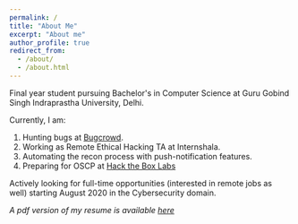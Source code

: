 ```yaml
---
permalink: /
title: "About Me"
excerpt: "About me"
author_profile: true
redirect_from: 
  - /about/
  - /about.html
---
```


Final year student pursuing Bachelor's in Computer Science at Guru Gobind Singh Indraprastha University, Delhi. 

Currently, I am:
1. Hunting bugs at [Bugcrowd](https://bugcrowd.com/Dominator). 
2. Working as Remote Ethical Hacking TA at Internshala. 
3. Automating the recon process with push-notification features.
4. Preparing for OSCP at [Hack the Box Labs](https://www.hackthebox.eu/home/users/profile/63505)

Actively looking for full-time opportunities (interested in remote jobs as well) starting August 2020 in the Cybersecurity domain.

*A pdf version of my resume is available [here](https://drive.google.com/file/d/1rNGp3XyMh5njCVOBH3fpDmETaQVpVQSr/view)*
